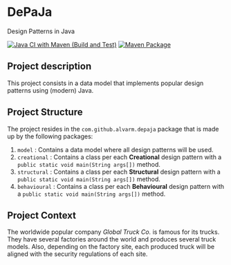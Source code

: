 # DePaJa

Design Patterns in Java

[![Java CI with Maven (Build and Test)](https://github.com/alvarm/depaja/actions/workflows/maven-build-test.yml/badge.svg)](https://github.com/alvarm/depaja/actions/workflows/maven-build-test.yml)
[![Maven Package](https://github.com/alvarm/depaja/actions/workflows/maven-package.yml/badge.svg)](https://github.com/alvarm/depaja/actions/workflows/maven-package.yml)

## Project description

This project consists in a data model that implements popular design
patterns using (modern) Java.

## Project Structure

The project resides in the `com.github.alvarm.depaja` package that
is made up by the following packages:

1. `model` : Contains a data model where all design patterns will be used.
2. `creational` : Contains a class per each **Creational** design pattern with a
   `public static void main(String args[])` method.
3. `structural` : Contains a class per each **Structural** design pattern with a
   `public static void main(String args[])` method.
4. `behavioural` : Contains a class per each **Behavioural** design pattern with a
   `public static void main(String args[])` method.

## Project Context

The worldwide popular company *Global Truck Co.* is famous for its trucks.
They have several factories around the world and produces several truck models.
Also, depending on the factory site, each produced truck will be aligned with
the security regulations of each site.

